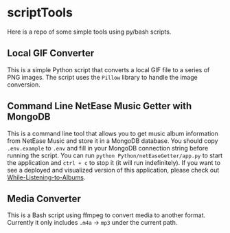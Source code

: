 # scriptTools
Here is a repo of some simple tools using py/bash scripts.

## Local GIF Converter
This is a simple Python script that converts a local GIF file to a series of PNG images. The script uses the `Pillow` library to handle the image conversion.

## Command Line NetEase Music Getter with MongoDB
This is a command line tool that allows you to get music album information from NetEase Music and store it in a MongoDB database. You should copy `.env.example` to `.env` and fill in your MongoDB connection string before running the script. You can run `python Python/netEaseGetter/app.py` to start the application and `ctrl + c` to stop it (it will run indefinitely). If you want to see a deployed and visualized version of this application, please check out [While-Listening-to-Albums](https://github.com/SuQichen777/While-Listening-to-Albums).

## Media Converter
This is a Bash script using ffmpeg to convert media to another format. Currently it only includes `.m4a` -> `mp3` under the current path.
